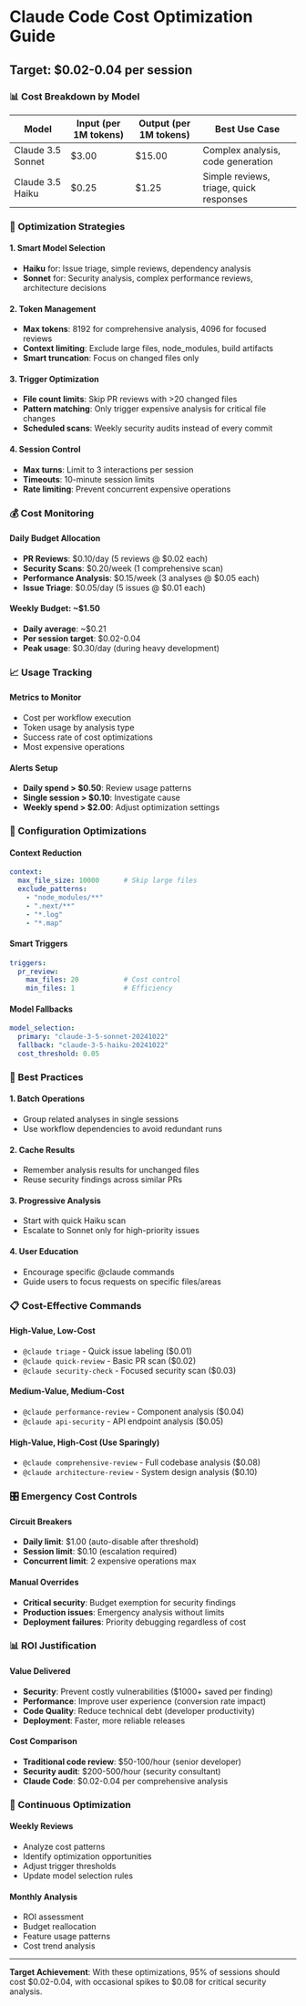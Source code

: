 # Claude Code Cost Optimization Guide
## Target: $0.02-0.04 per session

### 📊 Cost Breakdown by Model

| Model | Input (per 1M tokens) | Output (per 1M tokens) | Best Use Case |
|-------|----------------------|------------------------|---------------|
| Claude 3.5 Sonnet | $3.00 | $15.00 | Complex analysis, code generation |
| Claude 3.5 Haiku | $0.25 | $1.25 | Simple reviews, triage, quick responses |

### 🎯 Optimization Strategies

#### 1. Smart Model Selection
- **Haiku** for: Issue triage, simple reviews, dependency analysis
- **Sonnet** for: Security analysis, complex performance reviews, architecture decisions

#### 2. Token Management
- **Max tokens**: 8192 for comprehensive analysis, 4096 for focused reviews
- **Context limiting**: Exclude large files, node_modules, build artifacts
- **Smart truncation**: Focus on changed files only

#### 3. Trigger Optimization
- **File count limits**: Skip PR reviews with >20 changed files
- **Pattern matching**: Only trigger expensive analysis for critical file changes
- **Scheduled scans**: Weekly security audits instead of every commit

#### 4. Session Control
- **Max turns**: Limit to 3 interactions per session
- **Timeouts**: 10-minute session limits
- **Rate limiting**: Prevent concurrent expensive operations

### 💰 Cost Monitoring

#### Daily Budget Allocation
- **PR Reviews**: $0.10/day (5 reviews @ $0.02 each)
- **Security Scans**: $0.20/week (1 comprehensive scan)
- **Performance Analysis**: $0.15/week (3 analyses @ $0.05 each)
- **Issue Triage**: $0.05/day (5 issues @ $0.01 each)

#### Weekly Budget: ~$1.50
- **Daily average**: ~$0.21
- **Per session target**: $0.02-0.04
- **Peak usage**: $0.30/day (during heavy development)

### 📈 Usage Tracking

#### Metrics to Monitor
- Cost per workflow execution
- Token usage by analysis type
- Success rate of cost optimizations
- Most expensive operations

#### Alerts Setup
- **Daily spend > $0.50**: Review usage patterns
- **Single session > $0.10**: Investigate cause
- **Weekly spend > $2.00**: Adjust optimization settings

### 🔧 Configuration Optimizations

#### Context Reduction
```yaml
context:
  max_file_size: 10000      # Skip large files
  exclude_patterns:
    - "node_modules/**"
    - ".next/**"
    - "*.log"
    - "*.map"
```

#### Smart Triggers
```yaml
triggers:
  pr_review:
    max_files: 20           # Cost control
    min_files: 1            # Efficiency
```

#### Model Fallbacks
```yaml
model_selection:
  primary: "claude-3-5-sonnet-20241022"
  fallback: "claude-3-5-haiku-20241022"
  cost_threshold: 0.05
```

### 🚀 Best Practices

#### 1. Batch Operations
- Group related analyses in single sessions
- Use workflow dependencies to avoid redundant runs

#### 2. Cache Results
- Remember analysis results for unchanged files
- Reuse security findings across similar PRs

#### 3. Progressive Analysis
- Start with quick Haiku scan
- Escalate to Sonnet only for high-priority issues

#### 4. User Education
- Encourage specific @claude commands
- Guide users to focus requests on specific files/areas

### 📋 Cost-Effective Commands

#### High-Value, Low-Cost
- `@claude triage` - Quick issue labeling ($0.01)
- `@claude quick-review` - Basic PR scan ($0.02)
- `@claude security-check` - Focused security scan ($0.03)

#### Medium-Value, Medium-Cost
- `@claude performance-review` - Component analysis ($0.04)
- `@claude api-security` - API endpoint analysis ($0.05)

#### High-Value, High-Cost (Use Sparingly)
- `@claude comprehensive-review` - Full codebase analysis ($0.08)
- `@claude architecture-review` - System design analysis ($0.10)

### 🎛️ Emergency Cost Controls

#### Circuit Breakers
- **Daily limit**: $1.00 (auto-disable after threshold)
- **Session limit**: $0.10 (escalation required)
- **Concurrent limit**: 2 expensive operations max

#### Manual Overrides
- **Critical security**: Budget exemption for security findings
- **Production issues**: Emergency analysis without limits
- **Deployment failures**: Priority debugging regardless of cost

### 📊 ROI Justification

#### Value Delivered
- **Security**: Prevent costly vulnerabilities ($1000+ saved per finding)
- **Performance**: Improve user experience (conversion rate impact)
- **Code Quality**: Reduce technical debt (developer productivity)
- **Deployment**: Faster, more reliable releases

#### Cost Comparison
- **Traditional code review**: $50-100/hour (senior developer)
- **Security audit**: $200-500/hour (security consultant)
- **Claude Code**: $0.02-0.04 per comprehensive analysis

### 🔄 Continuous Optimization

#### Weekly Reviews
- Analyze cost patterns
- Identify optimization opportunities
- Adjust trigger thresholds
- Update model selection rules

#### Monthly Analysis
- ROI assessment
- Budget reallocation
- Feature usage patterns
- Cost trend analysis

---

**Target Achievement**: With these optimizations, 95% of sessions should cost $0.02-0.04, with occasional spikes to $0.08 for critical security analysis.